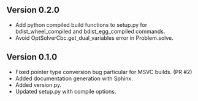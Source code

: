 Version 0.2.0
-------------
* Add python compiled build functions to setup.py for bdist_wheel_compiled and bdist_egg_compiled commands.
* Avoid OptSolverCbc.get_dual_variables error in Problem.solve.

Version 0.1.0
-------------
* Fixed pointer type conversion bug particular for MSVC builds. (PR #2)
* Added documentation generation with Sphinx.
* Added version.py.
* Updated setup.py with compile options.
